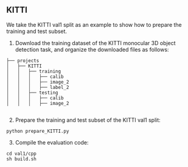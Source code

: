 ## KITTI
We take the KITTI val1 split as an example to show how to prepare the training and test subset.

1. Download the training dataset of the KITTI monocular 3D object detection task, and organize the downloaded files as follows:
```
├── projects
│   ├── KITTI
│   │   ├── training
│   │   │   ├── calib
│   │   │   ├── image_2
│   │   │   ├── label_2
│   │   ├── testing
│   │   │   ├── calib
│   │   │   ├── image_2


```

2. Prepare the training and test subset of the KITTI val1 split:
```
python prepare_KITTI.py
```

3. Compile the evaluation code: 
```
cd val1/cpp
sh build.sh
```
